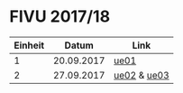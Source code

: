 # FIVU 2017/18

| Einheit | Datum | Link |
|---------|-------|------|
| 1 | 20.09.2017 | [ue01](projects/ue01/main.js)|
| 2 | 27.09.2017 | [ue02](projects/ue02/main.js) & [ue03](projects/ue03/src/main.ts)|
